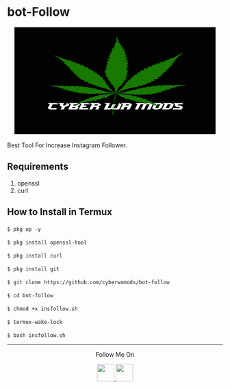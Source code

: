 # bot-Follow
<p align="center">
  <img src="CYBERWAMODS.png" width="470" height="250">
</p>
Best Tool For Increase Instagram Follower.

## Requirements
1. openssl
2. curl

## How to Install in Termux

`$ pkg up -y`

`$ pkg install openssl-tool`

`$ pkg install curl`

`$ pkg install git`

`$ git clone https://github.com/cyberwamods/bot-follow`

`$ cd bot-follow`

`$ chmod +x insfollow.sh`

`$ termux-wake-lock`

`$ bash insfollow.sh`

---

<p align="center">
  Follow Me On
</p>
<p align="center">
  <a href="https://www.youtube.com/c/CYBERWAMODS">
    <img src="https://github.com/th3unkn0n/extra/blob/master/.img/yt.png" width="40" height="40">
  </a>
  <a href="https://www.instagram.com/vishnu__kl__21/">
    <img src="https://github.com/th3unkn0n/extra/blob/master/.img/ig.png" width="40" height="40">
</p>
